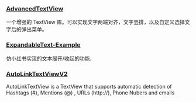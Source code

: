 ### [AdvancedTextView](https://github.com/devilist/AdvancedTextView)

一个增强的 TextView 库。可以实现文字两端对齐，文字竖排，以及自定义选择文字后的弹出菜单。

### [ExpandableText-Example](https://github.com/MrTrying/ExpandableText-Example)

仿小红书实现的文本展开/收起的功能.

### [AutoLinkTextViewV2](https://github.com/armcha/AutoLinkTextViewV2)

AutoLinkTextView is a TextView that supports automatic detection of Hashtags (#), Mentions (@) , URLs (http://), Phone Nubers and emails

